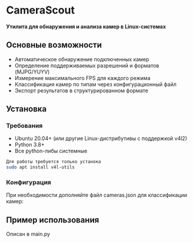 # CameraScout 

**Утилита для обнаружения и анализа камер в Linux-системах**

## Основные возможности

- Автоматическое обнаружение подключенных камер
- Определение поддерживаемых разрешений и форматов (MJPG/YUYV)
- Измерение максимального FPS для каждого режима
- Классификация камер по типам через конфигурационный файл
- Экспорт результатов в структурированном формате

## Установка

### Требования
- Ubuntu 20.04+ (или другие Linux-дистрибутивы с поддержкой v4l2)
- Python 3.8+
- Все python-либы системные

```bash
Для работы требуется только устанока
sudo apt install v4l-utils
```
### Конфигурация
При необходимости дополняйте файл cameras.json для классификации камер:

## Пример использования
Описан в main.py
